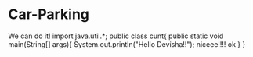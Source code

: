 # Car-Parking
We can do it!
import java.util.*;
public class cunt{
  public static void main(String[] args){
    System.out.println("Hello Devisha!!");
    niceee!!!!
    ok
  }
}

